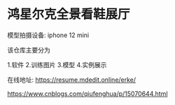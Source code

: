 # 鸿星尔克全景看鞋展厅

模型拍摄设备: iphone 12 mini

该仓库主要分为

1.软件
2.训练图片
3.模型
4.实例展示

在线地址:  https://resume.mdedit.online/erke/

https://www.cnblogs.com/qiufenghua/p/15070644.html
